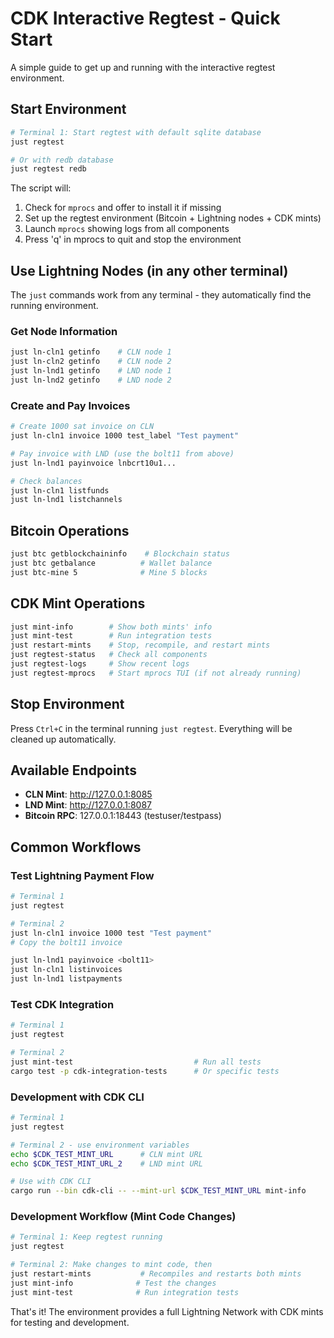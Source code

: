 # CDK Interactive Regtest - Quick Start

A simple guide to get up and running with the interactive regtest environment.

## Start Environment

```bash
# Terminal 1: Start regtest with default sqlite database
just regtest

# Or with redb database  
just regtest redb
```

The script will:
1. Check for `mprocs` and offer to install it if missing  
2. Set up the regtest environment (Bitcoin + Lightning nodes + CDK mints)
3. Launch `mprocs` showing logs from all components
4. Press 'q' in mprocs to quit and stop the environment

## Use Lightning Nodes (in any other terminal)

The `just` commands work from any terminal - they automatically find the running environment.

### Get Node Information
```bash
just ln-cln1 getinfo    # CLN node 1
just ln-cln2 getinfo    # CLN node 2  
just ln-lnd1 getinfo    # LND node 1
just ln-lnd2 getinfo    # LND node 2
```

### Create and Pay Invoices
```bash
# Create 1000 sat invoice on CLN
just ln-cln1 invoice 1000 test_label "Test payment"

# Pay invoice with LND (use the bolt11 from above)
just ln-lnd1 payinvoice lnbcrt10u1...

# Check balances
just ln-cln1 listfunds
just ln-lnd1 listchannels
```

## Bitcoin Operations

```bash
just btc getblockchaininfo    # Blockchain status
just btc getbalance          # Wallet balance
just btc-mine 5              # Mine 5 blocks
```

## CDK Mint Operations

```bash
just mint-info        # Show both mints' info
just mint-test        # Run integration tests
just restart-mints    # Stop, recompile, and restart mints
just regtest-status   # Check all components
just regtest-logs     # Show recent logs
just regtest-mprocs   # Start mprocs TUI (if not already running)
```

## Stop Environment

Press `Ctrl+C` in the terminal running `just regtest`. Everything will be cleaned up automatically.

## Available Endpoints

- **CLN Mint**: http://127.0.0.1:8085
- **LND Mint**: http://127.0.0.1:8087  
- **Bitcoin RPC**: 127.0.0.1:18443 (testuser/testpass)

## Common Workflows

### Test Lightning Payment Flow
```bash
# Terminal 1
just regtest

# Terminal 2  
just ln-cln1 invoice 1000 test "Test payment"
# Copy the bolt11 invoice

just ln-lnd1 payinvoice <bolt11>
just ln-cln1 listinvoices
just ln-lnd1 listpayments
```

### Test CDK Integration
```bash
# Terminal 1
just regtest

# Terminal 2
just mint-test                           # Run all tests
cargo test -p cdk-integration-tests      # Or specific tests
```

### Development with CDK CLI
```bash  
# Terminal 1
just regtest

# Terminal 2 - use environment variables
echo $CDK_TEST_MINT_URL      # CLN mint URL
echo $CDK_TEST_MINT_URL_2    # LND mint URL

# Use with CDK CLI
cargo run --bin cdk-cli -- --mint-url $CDK_TEST_MINT_URL mint-info
```

### Development Workflow (Mint Code Changes)
```bash
# Terminal 1: Keep regtest running
just regtest

# Terminal 2: Make changes to mint code, then
just restart-mints           # Recompiles and restarts both mints
just mint-info              # Test the changes
just mint-test              # Run integration tests
```

That's it! The environment provides a full Lightning Network with CDK mints for testing and development.
